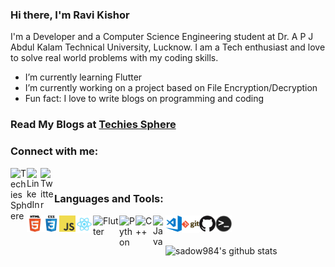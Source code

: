 ### Hi there, I'm Ravi Kishor 


I'm a Developer and a Computer Science Engineering student at Dr. A P J Abdul Kalam Technical University, Lucknow. I am a Tech enthusiast and love to solve real world problems with my coding skills.

-  I’m currently learning Flutter 
-  I’m currently working on a project based on File Encryption/Decryption  
-  Fun fact: I love to write blogs on programming and coding 


### Read My Blogs at [Techies Sphere](https://www.techiessphere.com/)


### Connect with me:


[<img align="left" alt="Techies Sphere" width="26px" src="https://lh3.googleusercontent.com/-Y9QL3C2nY2c/XuSSzJH065I/AAAAAAAABsk/aguSNihCIYIBK5YR7My4AJBbDvXXr3yRwCEwYBhgLKtMDAL1OcqwU7FZJrYB0DtvDDvVbZHwisr3xhQRncMWz3IYEwQJsvnLlxnwHgl8ejRIlvnB9Ag7Rsgr8fKw9Dk25-slM8JEUCkHoxI6A2jJsB5If_x1WezANiLkfawWG89H7iZv2SqvvlvBOlIb8F-oyOFo77n6jrgUzRdzO6dd6cgIqrOKPrq6pzWC8Y4LMQXB2uYJhLWkMzQBm_-VNvAGD63__CPRI5AY9RwH0GS0ngbciW_bB4iORY4DKaz9Xps4Z_18PzAiSQ-1x_k-P31GxlaPRRTnqaujZlMeA4lWuDhG1iwF3_GMVIrW9nusztm_YqnjIFHncOyml4Rl3rV8W42XxD293vAj77gCfzXbaEoiVvBUMq88eCJDbG-7qm6_svHVRsHlogWdQeu2yRuZS6MZ-RFHKtwJs-48PiC_p6IHJFKdsjF14wFkI2NDN-jfCVF_opsyrxjXNZJ2UZslONHXX9CWI55WUWevjfuyLrBL3kTueHyDr6Tgk52JlZ10tIDX00fGHYg5BWUefPT9W9XCkHtoxMhc8g_VrZDcomw1BBRCVDRU_506EA01neg9ofHqFuZtR4fT93yTRD-2CSIOTzParTgSzWJ91YZqhScO46jMw5YHh_AU/w140-h140-p/My%2BPost%25289%2529.png" />](https://www.techiessphere.com/)
[<img align="left" alt="LinkedIn" width="22px" src="https://cdn.jsdelivr.net/npm/simple-icons@v3/icons/linkedin.svg" />](https://www.linkedin.com/in/ravi-kishor/)
[<img align="left" alt="Twitter" width="22px" src="https://cdn.jsdelivr.net/npm/simple-icons@v3/icons/twitter.svg" />](https://twitter.com/RaviKis62455009?s=08)
<br />


### Languages and Tools:


<img align="left" alt="HTML5" width="26px" src="https://raw.githubusercontent.com/github/explore/80688e429a7d4ef2fca1e82350fe8e3517d3494d/topics/html/html.png" />
<img align="left" alt="CSS3" width="26px" src="https://raw.githubusercontent.com/github/explore/80688e429a7d4ef2fca1e82350fe8e3517d3494d/topics/css/css.png" />
<img align="left" alt="JavaScript" width="26px" src="https://raw.githubusercontent.com/github/explore/80688e429a7d4ef2fca1e82350fe8e3517d3494d/topics/javascript/javascript.png" />
<img align="left" alt="React" width="28px" src="https://raw.githubusercontent.com/github/explore/80688e429a7d4ef2fca1e82350fe8e3517d3494d/topics/react/react.png" />
<img align="left" alt="Flutter" width="42px" src="https://flutterawesome.com/content/images/2018/11/flutter_svg.jpg">
<img align="left" alt="Python" width="26px" src="https://cdn4.iconfinder.com/data/icons/logos-and-brands/512/267_Python_logo-512.png" />
<img align="left" alt="C++" width="28px" src="https://e7.pngegg.com/pngimages/46/626/png-clipart-c-logo-the-c-programming-language-computer-icons-computer-programming-source-code-programming-miscellaneous-template.png" />
<img align="left" alt="Java" width="20px" src="https://cdn.worldvectorlogo.com/logos/java-14.svg" />
<img align="left" alt="Visual Studio Code" width="26px" src="https://raw.githubusercontent.com/github/explore/80688e429a7d4ef2fca1e82350fe8e3517d3494d/topics/visual-studio-code/visual-studio-code.png" />
<img align="left" alt="Git" width="28px" src="https://raw.githubusercontent.com/github/explore/80688e429a7d4ef2fca1e82350fe8e3517d3494d/topics/git/git.png" />
<img align="left" alt="GitHub" width="26px" src="https://raw.githubusercontent.com/github/explore/78df643247d429f6cc873026c0622819ad797942/topics/github/github.png" />
<img align="left" alt="Terminal" width="26px" src="https://raw.githubusercontent.com/github/explore/80688e429a7d4ef2fca1e82350fe8e3517d3494d/topics/terminal/terminal.png" />

<br/>
<br/>

![sadow984's github stats](https://github-readme-stats.vercel.app/api?username=sadow984)
